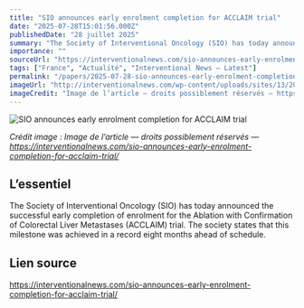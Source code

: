```yaml
---
title: "SIO announces early enrolment completion for ACCLAIM trial"
date: "2025-07-28T15:01:56.000Z"
publishedDate: "28 juillet 2025"
summary: "The Society of Interventional Oncology (SIO) has today announced the successful early completion of enrolment for the Ablation with Confirmation of Colorectal Liver Metastases (ACCLAIM) trial. The society states that this milestone was achieved in a record eight months ahead of schedule."
importance: ""
sourceUrl: "https://interventionalnews.com/sio-announces-early-enrolment-completion-for-acclaim-trial/"
tags: ["France", "Actualité", "Interventional News — Latest"]
permalink: "/papers/2025-07-28-sio-announces-early-enrolment-completion-for-acclaim-trial"
imageUrl: "http://interventionalnews.com/wp-content/uploads/sites/13/2025/07/SIO_Logo_CMYK.png"
imageCredit: "Image de l’article — droits possiblement réservés — https://interventionalnews.com/sio-announces-early-enrolment-completion-for-acclaim-trial/"
---
```


![SIO announces early enrolment completion for ACCLAIM trial](http://interventionalnews.com/wp-content/uploads/sites/13/2025/07/SIO_Logo_CMYK.png)

*Crédit image : Image de l’article — droits possiblement réservés — https://interventionalnews.com/sio-announces-early-enrolment-completion-for-acclaim-trial/*

## L’essentiel

The Society of Interventional Oncology (SIO) has today announced the successful early completion of enrolment for the Ablation with Confirmation of Colorectal Liver Metastases (ACCLAIM) trial. The society states that this milestone was achieved in a record eight months ahead of schedule.

## Lien source

https://interventionalnews.com/sio-announces-early-enrolment-completion-for-acclaim-trial/
